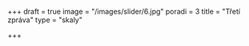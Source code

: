 +++
draft = true
image = "/images/slider/6.jpg"
poradi = 3
title = "Třetí zpráva"
type = "skaly"

+++
